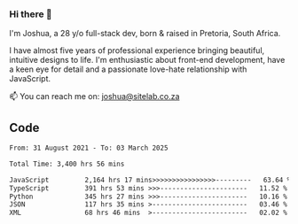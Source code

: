 ### Hi there 👋

I'm Joshua, a 28 y/o full-stack dev, born & raised in Pretoria, South Africa. 

I have almost five years of professional experience bringing beautiful, intuitive designs to life. I'm enthusiastic about front-end development, have a keen eye for detail and a passionate love-hate relationship with JavaScript.

📫 You can reach me on: joshua@sitelab.co.za

## **Code**

<!--START_SECTION:waka-->

```txt
From: 31 August 2021 - To: 03 March 2025

Total Time: 3,400 hrs 56 mins

JavaScript         2,164 hrs 17 mins>>>>>>>>>>>>>>>>---------   63.64 %
TypeScript         391 hrs 53 mins >>>----------------------   11.52 %
Python             345 hrs 27 mins >>>----------------------   10.16 %
JSON               117 hrs 35 mins >------------------------   03.46 %
XML                68 hrs 46 mins  >------------------------   02.02 %
```

<!--END_SECTION:waka-->
